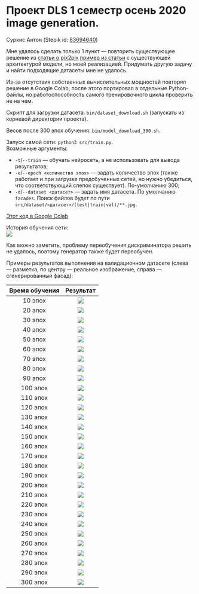 # Проект DLS 1 семестр осень 2020 image generation.

Суркис Антон (Stepik id: [83694640](https://stepik.org/users/83694640))

Мне удалось сделать только 1 пункт &mdash; повторить существующее решение
из [статьи о pix2pix](https://arxiv.org/pdf/1611.07004.pdf)
[пример из статьи](https://colab.research.google.com/github/tensorflow/docs/blob/master/site/en/tutorials/generative/pix2pix.ipynb#scrollTo=Kn-k8kTXuAlv)
с существующей архитектурой модели, но моей реализацией.
Придумать другую задачу и найти подходящие датасеты мне не удалось.

Из-за отсутствия собственных вычислительных мощностей повторял решение в Google Colab,
после этого портировал в отдельные Python-файлы,
но работоспособность самого тренировочного цикла проверить не на чем.

Скрипт для загрузки датасета: `bin/dataset_download.sh` (запускать из корневой директории проекта).

Весов после 300 эпох обучения: `bin/model_download_300.sh`.

Запуск самой сети: `python3 src/train.py`.<br>
Возможные аргументы:
- `-t`/`--train` &mdash; обучать нейросеть, а не использовать для вывода результатов;
- `-e`/`--epoch <количество эпох>` &mdash; задать количество эпох (также работает и при загрузке предобученных сетей, но нужно убедиться, что соответствующий слепок существует). По-умолчанию 300;
- `-d`/`--dataset <датасет>` &mdash; задать имя датасета. По умолчанию `facades`. Поиск файлов будет по пути `src/dataset/<датасет>/(test|train|val)/**.jpg`.

[Этот код в Google Colab](https://colab.research.google.com/drive/1oXobmdumJuvfxPpjZwfr2dyi84Gn0Ueg?usp=sharing)

История обучения сети:<br>![](report/history.png)

Как можно заметить, проблему переобучения дискриминатора решить не удалось,
поэтому генератор также будет переобучен.

Примеры результатов выполнения на валидационном датасете
(слева &mdash; разметка, по центру &mdash; реальное изображение,
справа &mdash; сгенерированный фасад):

| Время обучения | Результат |
|:---:|:---:|
| 10 эпох  | ![](report/010.png) |
| 20 эпох  | ![](report/020.png) |
| 30 эпох  | ![](report/030.png) |
| 40 эпох  | ![](report/040.png) |
| 50 эпох  | ![](report/050.png) |
| 60 эпох  | ![](report/060.png) |
| 70 эпох  | ![](report/070.png) |
| 80 эпох  | ![](report/080.png) |
| 90 эпох  | ![](report/090.png) |
| 100 эпох | ![](report/100.png) |
| 110 эпох | ![](report/110.png) |
| 120 эпох | ![](report/120.png) |
| 130 эпох | ![](report/130.png) |
| 140 эпох | ![](report/140.png) |
| 150 эпох | ![](report/150.png) |
| 160 эпох | ![](report/160.png) |
| 170 эпох | ![](report/170.png) |
| 180 эпох | ![](report/180.png) |
| 190 эпох | ![](report/190.png) |
| 200 эпох | ![](report/200.png) |
| 210 эпох | ![](report/210.png) |
| 220 эпох | ![](report/220.png) |
| 230 эпох | ![](report/230.png) |
| 240 эпох | ![](report/240.png) |
| 250 эпох | ![](report/250.png) |
| 260 эпох | ![](report/260.png) |
| 270 эпох | ![](report/270.png) |
| 280 эпох | ![](report/280.png) |
| 290 эпох | ![](report/290.png) |
| 300 эпох | ![](report/300.png) |
